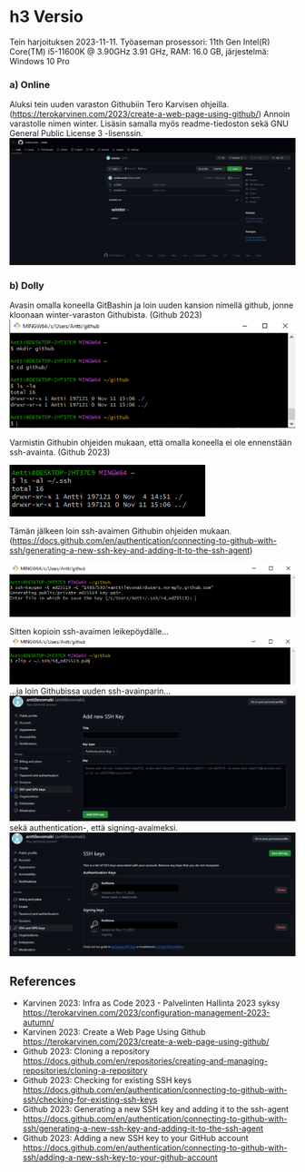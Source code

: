 # h3 Versio

Tein harjoituksen 2023-11-11. Työaseman prosessori: 11th Gen Intel(R) Core(TM) i5-11600K @ 3.90GHz 3.91 GHz, RAM: 16.0 GB, järjestelmä: Windows 10 Pro

### a) Online
Aluksi tein uuden varaston Githubiin Tero Karvisen ohjeilla. (https://terokarvinen.com/2023/create-a-web-page-using-github/) Annoin varastolle nimen winter. Lisäsin samalla myös readme-tiedoston sekä GNU General Public License 3 -lisenssin.
![](kuvat/h3-Versio/Capture2.PNG)

### b) Dolly
Avasin omalla koneella GitBashin ja loin uuden kansion nimellä github, jonne kloonaan winter-varaston Githubista. (Github 2023)
![](kuvat/h3-Versio/Capture3.PNG)

Varmistin Githubin ohjeiden mukaan, että omalla koneella ei ole ennenstään ssh-avainta. (Github 2023)

![](kuvat/h3-Versio/Capture4.PNG)

Tämän jälkeen loin ssh-avaimen Githubin ohjeiden mukaan. (https://docs.github.com/en/authentication/connecting-to-github-with-ssh/generating-a-new-ssh-key-and-adding-it-to-the-ssh-agent)

![](kuvat/h3-Versio/Capture6.PNG)

Sitten kopioin ssh-avaimen leikepöydälle...
![](kuvat/h3-Versio/Capture9.PNG)
...ja loin Githubissa uuden ssh-avainparin...
![](kuvat/h3-Versio/Capture10.PNG)
sekä authentication-, että signing-avaimeksi.
![](kuvat/h3-Versio/Capture12.png)


## References
- Karvinen 2023: Infra as Code 2023 - Palvelinten Hallinta 2023 syksy https://terokarvinen.com/2023/configuration-management-2023-autumn/
- Karvinen 2023: Create a Web Page Using Github https://terokarvinen.com/2023/create-a-web-page-using-github/
- Github 2023: Cloning a repository  https://docs.github.com/en/repositories/creating-and-managing-repositories/cloning-a-repository
- Github 2023: Checking for existing SSH keys https://docs.github.com/en/authentication/connecting-to-github-with-ssh/checking-for-existing-ssh-keys
- Github 2023: Generating a new SSH key and adding it to the ssh-agent https://docs.github.com/en/authentication/connecting-to-github-with-ssh/generating-a-new-ssh-key-and-adding-it-to-the-ssh-agent
- Github 2023: Adding a new SSH key to your GitHub account https://docs.github.com/en/authentication/connecting-to-github-with-ssh/adding-a-new-ssh-key-to-your-github-account
